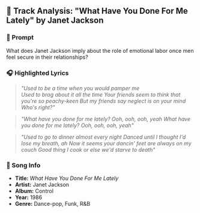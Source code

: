 ## 🎵 Track Analysis: "What Have You Done For Me Lately" by Janet Jackson

### 🧠 Prompt
What does Janet Jackson imply about the role of emotional labor once men feel secure in their relationships?

### 🎧 Highlighted Lyrics
> *"Used to be a time when you would pamper me  
> Used to brag about it all the time 
> Your friends seem to think that you're so peachy-keen 
> But my friends say neglect is on your mind 
> Who's right?"*

> *"What have you done for me lately? 
> Ooh, ooh, ooh, yeah 
> What have you done for me lately? 
> Ooh, ooh, ooh, yeah"*

> *"Used to go to dinner almost every night 
> Danced until I thought I'd lose my breath, ah 
> Now it seems your dancin' feet are always on my couch 
> Good thing I cook or else we'd starve to death"*

### 🎤 Song Info
- **Title:** *What Have You Done For Me Lately*  
- **Artist:** Janet Jackson
- **Album:** Control 
- **Year:** 1986
- **Genre:** Dance-pop, Funk, R&B